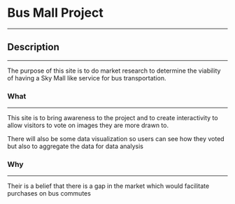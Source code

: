 # Bus Mall Project
---
## Description
---
The purpose of this site is to do market research to determine the viability of having a Sky Mall like service for bus transportation.

### What
---
This site is to bring awareness to the project and to create interactivity to allow visitors to vote on images they are more drawn to.

There will also be some data visualization so users can see how they voted but also to aggregate the data for data analysis

### Why 
---
Their is a belief that there is a gap in the market which would facilitate purchases on bus commutes